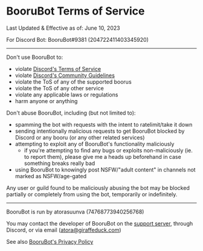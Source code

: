 # BooruBot Terms of Service

Last Updated & Effective as of: June 10, 2023

For Discord Bot: BooruBot#9381 (204722411403345920)

---

Don't use BooruBot to:

- violate [Discord's Terms of Service](https://discord.com/terms)
- violate [Discord's Community Guidelines](https://discord.com/guidelines)
- violate the ToS of any of the supported boorus
- violate the ToS of any other service
- violate any applicable laws or regulations
- harm anyone or anything

Don't abuse BooruBot, including (but not limited to):

- spamming the bot with requests with the intent to ratelimit/take it down
- sending intentionally malicious requests to get BooruBot blocked by Discord or any booru (or any other related services)
- attempting to exploit any of BooruBot's functionality maliciously
  - if you're attempting to find any bugs or exploits non-maliciously (ie. to report them), please give me a heads up beforehand in case something breaks really bad
- using BooruBot to knowingly post NSFW/"adult content" in channels not marked as NSFW/age-gated

Any user or guild found to be maliciously abusing the bot may be blocked partially or completely from using the bot, temporarily or indefinitely.

---

BooruBot is run by atorasuunva (74768773940256768)

You may contact the developer of BooruBot on the [support server](https://discord.gg/8K3uCfb), through Discord, or via email (atora@giraffeduck.com)

See also [BooruBot's Privacy Policy](./privacy.md)
